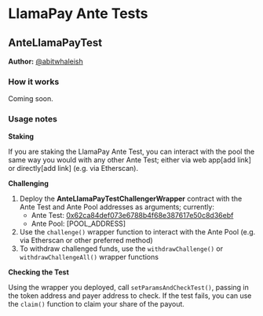 # LlamaPay Ante Tests

## AnteLlamaPayTest
**Author:** [@abitwhaleish](https://github.com/abitwhaleish)

### How it works
Coming soon.

### Usage notes

**Staking**

If you are staking the LlamaPay Ante Test, you can interact with the pool the same way you would with any other Ante Test; either via web app[add link] or directly[add link] (e.g. via Etherscan).

**Challenging**

1. Deploy the **AnteLlamaPayTestChallengerWrapper** contract with the Ante Test and Ante Pool addresses as arguments; currently:
    - Ante Test: [0x62ca84def073e6788b4f68e387617e50c8d36ebf](https://etherscan.io/address/0x62ca84def073e6788b4f68e387617e50c8d36ebf)
    - Ante Pool: [POOL_ADDRESS]
2. Use the `challenge()` wrapper function to interact with the Ante Pool (e.g. via Etherscan or other preferred method)
3. To withdraw challenged funds, use the `withdrawChallenge()` or `withdrawChallengeAll()` wrapper functions

**Checking the Test**

Using the wrapper you deployed, call `setParamsAndCheckTest()`, passing in the token address and payer address to check. If the test fails, you can use the `claim()` function to claim your share of the payout.
